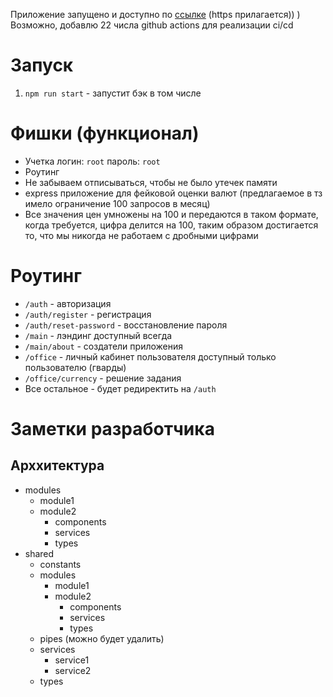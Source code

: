 Приложение запущено и доступно по [ссылке](https://dev.eventurika.net/auth) (https прилагается)) ) Возможно, добавлю 22 числа github actions для реализации ci/cd

# Запуск
1. `npm run start` - запустит бэк в том числе

# Фишки (функционал)
* Учетка логин: `root` пароль: `root`
* Роутинг
* Не забываем отписываться, чтобы не было утечек памяти
* express приложение для фейковой оценки валют (предлагаемое в тз имело ограничение 100 запросов в месяц)
* Все значения цен умножены на 100 и передаются в таком формате, когда требуется, цифра делится на 100, таким образом достигается то, что мы никогда не работаем с дробными цифрами

# Роутинг
* `/auth` - авторизация
* `/auth/register` - регистрация
* `/auth/reset-password` - восстановление пароля
* `/main` - лэндинг доступный всегда
* `/main/about` - создатели приложения
* `/office` - личный кабинет пользователя доступный только пользователю (гварды)
* `/office/currency` - решение задания
* Все остальное - будет редиректить на `/auth`

# Заметки разработчика
## Арххитектура
- modules
  - module1
  - module2
    - components
    - services
    - types
- shared
  - constants
  - modules
    - module1
    - module2
      - components
      - services
      - types
  - pipes (можно будет удалить)
  - services
    - service1
    - service2
  - types
